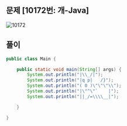 ## 문제 [10172번: 개-Java]
![10172](https://user-images.githubusercontent.com/98507442/153442706-d2f3b98f-0d8a-4434-9647-7766d2c91781.png)
## 풀이

~~~java
public class Main {

	public static void main(String[] args) {
		System.out.println("|\\_/|");
		System.out.println("|q p|   /}");
		System.out.println("( 0 )\"\"\"\\");
		System.out.println("|\"^\"`    |");
		System.out.println("||_/=\\\\__|");

	}

}
~~~
